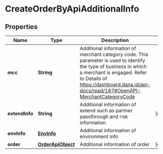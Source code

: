 

# CreateOrderByApiAdditionalInfo


## Properties

| Name | Type | Description | Notes |
| - | - | - | - |
|**mcc** | **String** | Additional information of merchant category code. This parameter is used to identify the type of business in which a merchant is engaged. Refer to Details of https://dashboard.dana.id/api-docs/read/197#OpenAPI-MerchantCategoryCode |  |
|**extendInfo** | **String** | Additional information of extend such as partner passthrough and risk information |  [optional] |
|**envInfo** | [**EnvInfo**](EnvInfo.md) | Additional information of environment info |  |
|**order** | [**OrderApiObject**](OrderApiObject.md) | Additional information of order |  [optional] |



